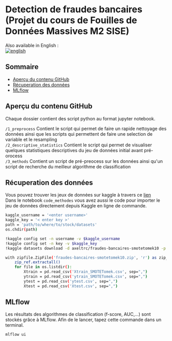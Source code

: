 # Detection de fraudes bancaires (Projet du cours de Fouilles de Données Massives M2 SISE) 

Also available in English : <br>
[![english](https://img.shields.io/badge/lang-english-red.svg)](https://github.com/AxelEutarici/SISE_Fraudes_Bancaires/blob/main/README.english.md)


## Sommaire

 - [Aperçu du contenu GitHub](#Aperçu-du-contenu-GitHub)
 - [Récuperation des données](#Récuperation-des-données)
 - [MLflow](#MLflow)


## Aperçu du contenu GitHub
Chaque dossier contient des script python au format jupyter notebook. 

`/1_preprocess` Contient le script qui permet de faire un rapide nettoyage des données ainsi que les scripts qui permettent de faire une selection de variable et le resampling <br>
`/2_descriptive_statistics` Contient le script qui permet de visualiser quelques statistiques descriptives du jeu de données initial avant pré-orocess<br>
`/3_methods` Contient un script de pré-preocess sur les données ainsi qu'un script de recherche du meilleur algorithme de classification<br>


## Récuperation des données

Vous pouvez trouver les jeux de données sur kaggle à travers ce [lien](https://www.kaggle.com/datasets/axeltrc/fraudes-bancaires-smotetomek10)<br>
Dans le notebook `code_methodes` vous avez aussi le code pour importer le jeu de données directement depuis Kaggle en ligne de commande.

```sh
kaggle_username = '<enter username>'
kaggle_key = '< enter key >'
path = 'path/to/where/to/stock/datasets'
os.chdir(path)
```

```sh
!kaggle config set -n username -v $kaggle_username
!kaggle config set -n key -v $kaggle_key
!kaggle datasets download -d axeltrc/fraudes-bancaires-smotetomek10 -p $path
```

```sh
with zipfile.ZipFile('fraudes-bancaires-smotetomek10.zip', 'r') as zip_ref :
    zip_ref.extractall()
    for file in os.listdir():
        Xtrain = pd.read_csv('Xtrain_SMOTETomek.csv', sep=",")
        ytrain = pd.read_csv('ytrain_SMOTETomek.csv', sep=",")
        ytest = pd.read_csv('ytest.csv', sep=",")
        Xtest = pd.read_csv('Xtest.csv', sep=",")
```

## MLflow
Les résultats des algorithmes de classification (f-score, AUC,...) sont stockés grâce à MLflow. Afin de le lancer, tapez cette commande dans un terminal.

```sh
mlflow ui
```



